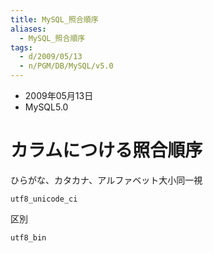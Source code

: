 ```yaml
---
title: MySQL_照合順序
aliases:
  - MySQL_照合順序
tags:
  - d/2009/05/13
  - n/PGM/DB/MySQL/v5.0
---
```


- 2009年05月13日
- MySQL5.0


カラムにつける照合順序
================================================================================
ひらがな、カタカナ、アルファベット大小同一視

```
utf8_unicode_ci
```

区別

```
utf8_bin
```

